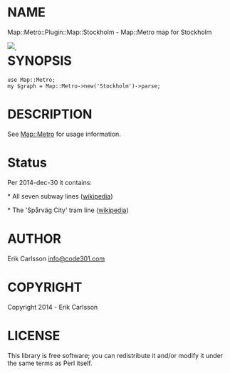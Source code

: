 # NAME

Map::Metro::Plugin::Map::Stockholm - Map::Metro map for Stockholm

<div>
    <p><a style="float: left;" href="https://travis-ci.org/Csson/p5-Map-Metro-Plugin-Map-Stockholm"><img src="https://travis-ci.org/Csson/p5-Map-Metro-Plugin-Map-Stockholm.svg?branch=master">&nbsp;</a>
</div>

# SYNOPSIS

    use Map::Metro;
    my $graph = Map::Metro->new('Stockholm')->parse;

# DESCRIPTION

See [Map::Metro](https://metacpan.org/pod/Map::Metro) for usage information.

# Status

Per 2014-dec-30 it contains:

\* All seven subway lines ([wikipedia](https://en.wikipedia.org/wiki/Stockholm_metro))

\* The 'Spårväg City' tram line ([wikipedia](https://en.wikipedia.org/wiki/Sp%C3%A5rv%C3%A4g_City))

# AUTHOR

Erik Carlsson <info@code301.com>

# COPYRIGHT

Copyright 2014 - Erik Carlsson

# LICENSE

This library is free software; you can redistribute it and/or modify
it under the same terms as Perl itself.
